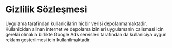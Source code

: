 # Gizlilik Sözleşmesi

Uygulama tarafindan kullanicilarin hicbir verisi depolanmamaktadir. Kullanicidan alinan internet ve depolama izinleri uygulamanin calismasi icin gerekli olmakla birlikte Google Ads servisleri tarafindan da kullaniciya uygun reklam gosterilmesi icin kullanilmaktadir.